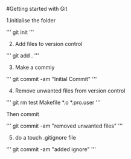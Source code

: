 #Getting started with Git

1.initialise the folder 


'''
git init
'''

2. Add files to version control

'''
git add .
'''

3. Make a commiy

'''
git commit -am "Initial Commit"
'''

4. Remove unwanted files from version control

'''
git rm test Makefile *.o *.pro.user
'''


Then commit

'''
git commit -am "removed unwanted files"
'''

5. do a touch .gitignore file

'''
git commit -am "added ignore"
'''
